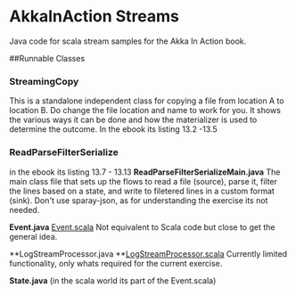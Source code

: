 # AkkaInAction Streams
Java code for scala stream samples for the Akka In Action book.

##Runnable Classes

### StreamingCopy
This is a standalone independent class for copying a file from location A to location B.
Do change the file location and name to work for you.
It shows the various ways it can be done and how the materializer is used to determine the outcome.
In the ebook its listing 13.2 -13.5

### ReadParseFilterSerialize
in the ebook its listing 13.7 - 13.13
**ReadParseFilterSerializeMain.java**
The main class file that sets up the flows to read a file (source), parse it, filter the lines based on a state, and write to filetered lines in a custom format (sink).
Don't use sparay-json, as for understanding the exercise its not needed.

**Event.java** [Event.scala](https://github.com/RayRoestenburg/akka-in-action/blob/master/chapter-stream/src/main/scala/aia/stream/Event.scala)
Not equivalent to Scala code but close to get the general idea.

**LogStreamProcessor.java **[LogStreamProcessor.scala](https://github.com/RayRoestenburg/akka-in-action/blob/master/chapter-stream/src/main/scala/aia/stream/LogStreamProcessor.scala)
Currently limited functionality, only whats required for the current exercise.

**State.java** (in the scala world its part of the Event.scala)




